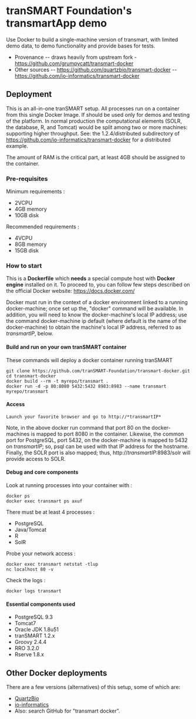 # tranSMART Foundation's transmartApp demo

Use Docker to build a single-machine version of transmart, with limited demo data,
to demo functionality and provide bases for tests. 

- Provenance
-- draws heavily from upstream fork - https://github.com/grumpycatt/transmart-docker
- Other sources
-- https://github.com/quartzbio/transmart-docker
-- https://github.com/io-informatics/transmart-docker

## Deployment
This is an all-in-one tranSMART setup. All processes run on a container from
this single Docker Image. If should be used only for demos and testing of the platform.
In normal production the computational elements (SOLR, the database, R, and Tomcat)
would be split among two or more machines: supporting higher throughput. See: 
the 1.2.4/distributed subdirectory of https://github.com/io-informatics/transmart-docker
for a distributed example.

The amount of RAM is the critical part, at least 4GB should be assigned to the container.

### Pre-requisites

Minimum requirements :
- 2VCPU
- 4GB memory
- 10GB disk

Recommended requirements :
- 4VCPU
- 8GB memory
- 15GB disk

### How to start

This is a **Dockerfile** which **needs** a special compute host with **Docker engine** 
installed on it. To proceed to, you can follow few steps described
on the official Docker website: https://docs.docker.com/

Docker must run in the context of a docker environment linked to a running docker-machine; 
once set up the, "docker" command will be available. In addition, you will need to know the
docker-machine's local IP address; use the command docker-machine ip default (where default
is the name of the docker-machine) to obtain the machine's local IP address, 
referred to as *transmartIP*, below.

#### Build and run on your own tranSMART container

These commands will deploy a docker container running tranSMART

    git clone https://github.com/tranSMART-Foundation/transmart-docker.git
    cd transmart-docker
    docker build --rm -t myrepo/transmart .
    docker run -d -p 80:8080 5432:5432 8983:8983 --name transmart myrepo/transmart

#### Access

    Launch your favorite browser and go to http://*transmartIP*

Note, in the above docker run command that port 80 on the docker-machines is mapped to
port 8080 in the container. Likewise, the common port for PostgreSQL, port 5432, on the
docker-machine is mapped to 5432 on *transmartIP*; so, psql can be used with that IP address
for the hostname. Finally, the SOLR port is also mapped; thus, http://*transmartIP*:8983/solr
will provide access to SOLR.

#### Debug and core components

Look at running processes into your container with :

    docker ps
    docker exec transmart ps axuf

There must be at least 4 processes :
* PostgreSQL
* Java/Tomcat
* R
* SolR

Probe your network access :

    docker exec transmart netstat -tlup
    nc localhost 80 -v

Check the logs :

    docker logs transmart

#### Essential components used

* PostgreSQL 9.3
* Tomcat7
* Oracle JDK 1.8u51
* tranSMART 1.2.x
* Groovy 2.4.4
* RRO 3.2.0
* Rserve 1.8.x

## Other Docker deployments
There are a few versions (alternatives) of this setup, some of which are:
* [QuartzBio](https://github.com/quartzbio/transmart-docker)
* [io-informatics](https://github.com/io-informatics/transmart-docker)
* Also: search GitHub for "transmart docker". 
